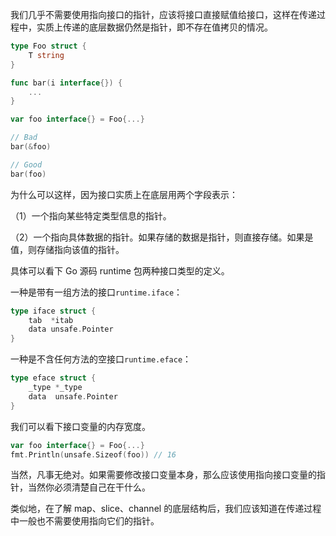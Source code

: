 我们几乎不需要使用指向接口的指针，应该将接口直接赋值给接口，这样在传递过程中，实质上传递的底层数据仍然是指针，即不存在值拷贝的情况。
```go
type Foo struct {
	T string
}

func bar(i interface{}) {
	...
}

var foo interface{} = Foo{...}

// Bad
bar(&foo)

// Good
bar(foo)
```

为什么可以这样，因为接口实质上在底层用两个字段表示：

（1）一个指向某些特定类型信息的指针。

（2）一个指向具体数据的指针。如果存储的数据是指针，则直接存储。如果是值，则存储指向该值的指针。

具体可以看下 Go 源码 runtime 包两种接口类型的定义。

一种是带有一组方法的接口`runtime.iface`：
```go
type iface struct {
	tab  *itab
	data unsafe.Pointer
}
```
一种是不含任何方法的空接口`runtime.eface`：
```go
type eface struct {
	_type *_type
	data  unsafe.Pointer
}
```
我们可以看下接口变量的内存宽度。
```go
var foo interface{} = Foo{...}
fmt.Println(unsafe.Sizeof(foo))	// 16
```
当然，凡事无绝对。如果需要修改接口变量本身，那么应该使用指向接口变量的指针，当然你必须清楚自己在干什么。

类似地，在了解 map、slice、channel 的底层结构后，我们应该知道在传递过程中一般也不需要使用指向它们的指针。
